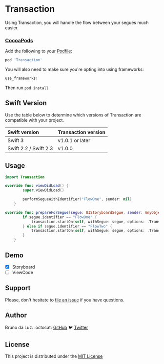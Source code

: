 # Transaction

Using Transaction, you will handle the flow between your segues much easier.

### [CocoaPods]

[CocoaPods]: http://cocoapods.org

Add the following to your [Podfile](http://guides.cocoapods.org/using/the-podfile.html):

```ruby
pod 'Transaction'
```

You will also need to make sure you're opting into using frameworks:

```ruby
use_frameworks!
```

Then run `pod install`

## Swift Version

Use the table below to determine which versions of Transaction are compatible with your project.

|Swift version        |Transaction version |
|:--------------------|:-------------------|
|Swift 3              |v1.0.1 or later     |
|Swift 2.2 / Swift 2.3|v1.0.0              |

## Usage

```Swift
import Transaction
```
```Swift
override func viewDidLoad() {
        super.viewDidLoad()

        performSegueWithIdentifier("FlowOne", sender: nil)
    }
```
```Swift
override func prepareForSegue(segue: UIStoryboardSegue, sender: AnyObject?) {
        if segue.identifier == "FlowOne" {
            transaction.startOn(self, withSegue: segue, options: .TransitionFlipFromTop)
        } else if segue.identifier == "FlowTwo" {
            transaction.startOn(self, withSegue: segue, options: .TransitionFlipFromRight)
        }
    }
```

## Demo

- [x] Storyboard
- [ ] ViewCode

## Support

Please, don't hesitate to [file an
issue](https://github.com/brunodlz/Transaction/issues/new) if you have questions.

## Author

Bruno da Luz. :octocat: [GitHub](https://github.com/brunodlz) :bird: [Twitter](https://twitter.com/brunodlz)

## License

This project is distributed under the [MIT License](https://raw.githubusercontent.com/brunodlz/Transaction/develop/LICENSE)

